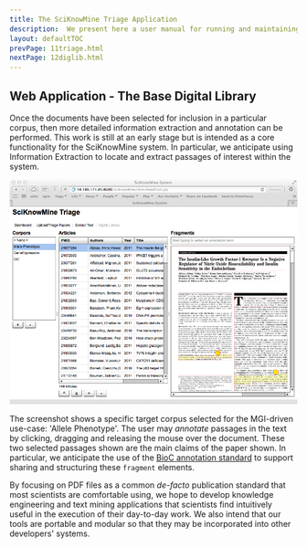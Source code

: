 ```yaml
---
title: The SciKnowMine Triage Application
description:  We present here a user manual for running and maintaining a web-based system for peforming document triage given a corpus of PDF files. We will describe processes for installation, execution and maintenance of the system. 
layout: defaultTOC
prevPage: 11triage.html
nextPage: 12diglib.html
---
```


Web Application - The Base Digital Library
---

Once the documents have been selected for inclusion in a particular corpus, then more
detailed information extraction and annotation can be performed. This work is still at 
an early stage but is intended as a core functionality for the SciKnowMine system. In 
particular, we anticipate using Information Extraction to locate and extract passages of 
interest within the system.  

[![](images/diglib-1.jpg)](images/diglib-1.jpg)

The screenshot shows a specific target corpus selected for the MGI-driven use-case: 
'Allele Phenotype'. The user may *annotate* passages in the text by clicking, dragging 
and releasing the mouse over the document. These two selected passages shown are the 
main claims of the paper shown. In particular, we anticipate the use of the [BioC 
annotation standard](http://bioc.sourceforge.net/) to support sharing and structuring
these `fragment` elements.

By focusing on PDF files as a common *de-facto* publication standard that most 
scientists are comfortable using, we hope to develop knowledge engineering and text 
mining applications that scientists find intuitively useful in the execution of their 
day-to-day work. We also intend that our tools are portable and modular so that they 
may be incorporated into other developers' systems.